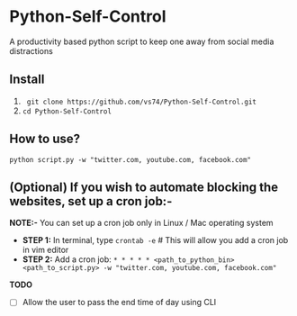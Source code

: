 # Python-Self-Control
A productivity based python script to keep one away from social media distractions

## Install 
1. ` git clone https://github.com/vs74/Python-Self-Control.git`
2. `cd Python-Self-Control`


## How to use?

`python script.py -w "twitter.com, youtube.com, facebook.com"`

## (Optional) If you wish to automate blocking the websites, set up a cron job:- 

**NOTE:-** You can set up a cron job only  in Linux / Mac operating system

- **STEP 1:** In terminal, type `crontab -e` # This will allow you add a cron job in vim editor
- **STEP 2:** Add a cron job: `* * * * * <path_to_python_bin> <path_to_script.py> -w "twitter.com, youtube.com, facebook.com"` 

**TODO**
- [ ] Allow the user to pass the end time of day using CLI
